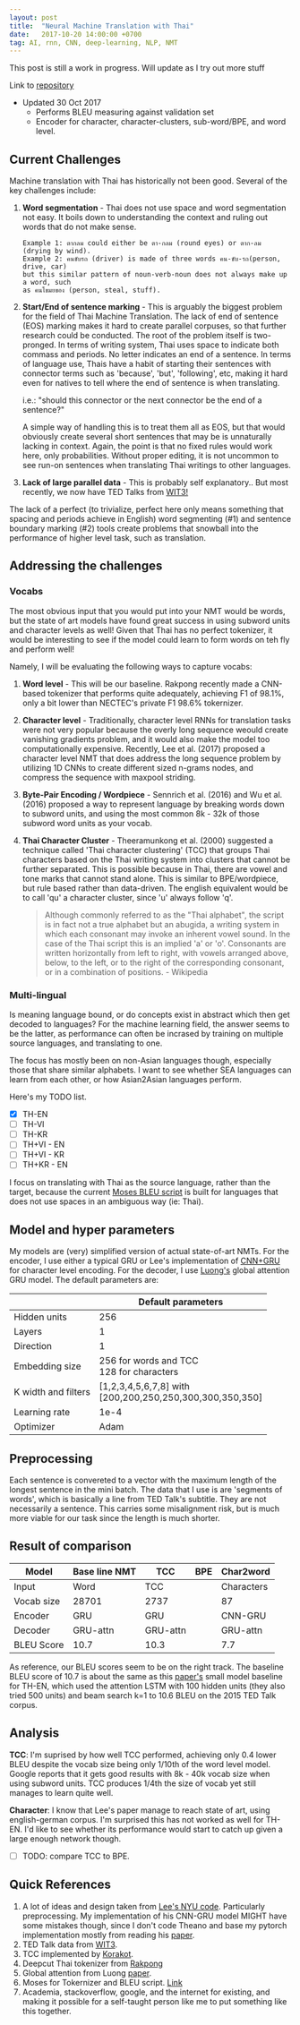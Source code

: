 ```yaml
---
layout: post
title:  "Neural Machine Translation with Thai"
date:   2017-10-20 14:00:00 +0700
tag: AI, rnn, CNN, deep-learning, NLP, NMT
---
```


This post is still a work in progress. Will update as I try out more stuff

Link to [repository](https://github.com/petetanru)

- Updated 30 Oct 2017 
  - Performs BLEU measuring against validation set
  - Encoder for character, character-clusters, sub-word/BPE, and word level. 

## Current Challenges

Machine translation with Thai has historically not been good. Several of the key challenges include:

1. **Word segmentation** - Thai does not use space and word segmentation not easy. It boils down to understanding the context and ruling out words that do not make sense.

   ```
   Example 1: ตากลม could either be ตา-กลม (round eyes) or ตาก-ลม (drying by wind). 
   Example 2: คนขับรถ (driver) is made of three words คน-ขับ-รถ(person, drive, car) 
   but this similar pattern of noun-verb-noun does not always make up a word, such 
   as คนโขมยของ (person, steal, stuff). 
   ```

2. **Start/End of sentence marking** - This is arguably the biggest problem for the field of Thai Machine Translation. The lack of end of sentence (EOS) marking makes it hard to create parallel corpuses, so that further research could be conducted. The root of the problem itself is two-pronged. In terms of writing system, Thai uses space to indicate both commass and periods. No letter indicates an end of a sentence. In terms of language use, Thais have a habit of starting their sentences with connector terms such as 'because', 'but', 'following', etc, making it hard even for natives to tell where the end of sentence is when translating.

   i.e.: "should this connector or the next connector be the end of a sentence?"

   A simple way of handling this is to treat them all as EOS, but that would obviously create several short sentences that may be is unnaturally lacking in context. Again, the point is that no fixed rules would work here, only probabilities. Without proper editing, it is not uncommon to see run-on sentences when translating Thai writings to other languages.

3. **Lack of large parallel data** - This is probably self explanatory.. But most recently, we now have TED Talks from [WIT3!](https://wit3.fbk.eu/)

The lack of a perfect (to trivialize, perfect here only means something that spacing and periods achieve in English) word segmenting (#1) and sentence boundary marking (#2) tools create problems that snowball into the performance of higher level task, such as translation.  

## Addressing the challenges

### Vocabs ###

The most obvious input that you would put into your NMT would be words, but the state of art models have found great success in using subword units and character levels as well! Given that Thai has no perfect tokenizer, it would be interesting to see if the model could learn to form words on teh fly and perform well! 

Namely, I will be evaluating the following ways to capture vocabs:

1. **Word level** - This will be our baseline. Rakpong recently made a CNN-based tokenizer that performs quite adequately, achieving F1 of 98.1%, only a bit lower than NECTEC's private F1 98.6% tokernizer.

2. **Character level** - Traditionally, character level RNNs for translation tasks were not very popular because the overly long sequence weould create vanishing gradients problem, and it would also make the model too computationally expensive. Recently, Lee et al. (2017) proposed a character level NMT that does address the long sequence problem by utilizing 1D CNNs to create different sized n-grams nodes, and compress the sequence with maxpool striding.

3. **Byte-Pair Encoding / Wordpiece** - Sennrich et al. (2016) and Wu et al. (2016) proposed a way to represent language by breaking words down to subword units, and using the most common 8k - 32k of those subword word units as your vocab.

4. **Thai Character Cluster** - Theeramunkong et al. (2000) suggested a technique called 'Thai character clustering' (TCC) that groups Thai characters based on the Thai writing system into clusters that cannot be further separated. This is possible because in Thai, there are vowel and tone marks that cannot stand alone. This is similar to BPE/wordpiece, but rule based rather than data-driven. The english equivalent would be to call 'qu' a character cluster, since 'u' always follow 'q'.

    > Although commonly referred to as the "Thai alphabet", the script is in fact not a true alphabet but an abugida, a writing system in which each consonant may invoke an inherent vowel sound. In the case of the Thai script this is an implied 'a' or 'o'. Consonants are written horizontally from left to right, with vowels arranged above, below, to the left, or to the right of the corresponding consonant, or in a combination of positions. - Wikipedia

### Multi-lingual ###

Is meaning language bound, or do concepts exist in abstract which then get decoded to languages? For the machine learning field, the answer seems to be the latter, as performance can often be incrased by training on multiple source languages, and translating to one. 

The focus has mostly been on non-Asian languages though, especially those that share similar alphabets. I want to see whether SEA languages can learn from each other, or how Asian2Asian languages perform.

Here's my TODO list.

- [x] TH-EN
- [ ] TH-VI
- [ ] TH-KR
- [ ] TH+VI - EN
- [ ] TH+VI - KR
- [ ] TH+KR - EN

I focus on translating with Thai as the source language, rather than the target, because the current [Moses BLEU script](https://github.com/moses-smt/mosesdecoder/blob/master/scripts/generic/multi-bleu.perl) is built for languages that does not use spaces in an ambiguous way (ie: Thai). 

## Model and hyper parameters ##

My models are (very) simplified version of actual state-of-art NMTs. For the encoder, I use either a typical GRU or Lee's implementation of [CNN+GRU](https://arxiv.org/abs/1610.03017) for character level encoding. For the decoder, I use [Luong's](http://aclweb.org/anthology/D15-1166) global attention GRU model. The default parameters are: 

|                     | Default parameters                       |
| ------------------- | ---------------------------------------- |
| Hidden units        | 256                                      |
| Layers              | 1                                        |
| Direction           | 1                                        |
| Embedding size      | 256 for words and TCC<br />128 for characters |
| K width and filters | [1,2,3,4,5,6,7,8] with<br />[200,200,250,250,300,300,350,350] |
| Learning rate       | 1e-4                                     |
| Optimizer           | Adam                                     |

## Preprocessing ##

Each sentence is convereted to a vector with the maximum length of the longest sentence in the mini batch. The data that I use is are 'segments of words', which is basically a line from TED Talk's subtitle. They are not necessarily a sentence. This carries some misalignment risk, but is much more viable for our task since the length is much shorter. 

## Result of comparison ##

| Model      | Base line NMT | TCC      | BPE  | Char2word  |
| ---------- | :------------ | -------- | ---- | ---------- |
| Input      | Word          | TCC      |      | Characters |
| Vocab size | 28701         | 2737     |      | 87         |
| Encoder    | GRU           | GRU      |      | CNN-GRU    |
| Decoder    | GRU-attn      | GRU-attn |      | GRU-attn   |
| BLEU Score | 10.7          | 10.3     |      | 7.7        |

As reference, our BLEU scores seem to be on the right track. The baseline BLEU score of 10.7 is about the same as this [paper's](https://arxiv.org/pdf/1606.07947.pdf) small model baseline for TH-EN, which used the attention LSTM with 100 hidden units (they also tried 500 units) and beam search k=1 to 10.6 BLEU on the 2015 TED Talk corpus. 

## Analysis ##

**TCC**: I'm suprised by how well TCC performed, achieving only 0.4 lower BLEU despite the vocab size being only 1/10th of the word level model. Google reports that it gets good results with 8k - 40k vocab size when using subword units. TCC produces 1/4th the size of vocab yet still manages to learn quite well.

**Character**: I know that Lee's paper manage to reach state of art, using english-german corpus. I'm surprised this has not worked as well for TH-EN. I'd like to see whether its performance would start to catch up given a large enough network though.


-[ ] TODO: compare TCC to BPE. 

## Quick References ##

1. A lot of ideas and design taken from [Lee's NYU code](https://github.com/nyu-dl/dl4mt-c2c). Particularly preprocessing. My implementation of his CNN-GRU model MIGHT have some mistakes though, since I don't code Theano and base my pytorch implementation mostly from reading his [paper](https://arxiv.org/abs/1610.03017).
2. TED Talk data from [WIT3](https://wit3.fbk.eu/). 
3. TCC implemented by [Korakot](https://github.com/korakot). 
4. Deepcut Thai tokenizer from [Rakpong](https://github.com/rkcosmos/deepcut)
5. Global attention from Luong [paper](http://aclweb.org/anthology/D15-1166). 
6. Moses for Tokernizer and BLEU script. [Link](https://github.com/moses-smt/mosesdecoder)
7. Academia, stackoverflow, google, and the internet for existing, and making it possible for a self-taught person like me to put something like this together.  

